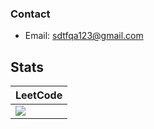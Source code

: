 ### Contact
* Email: sdtfqa123@gmail.com

## Stats
|LeetCode                                                                                                 |
|-------------------------------------------------------------------------------------------------------- |
|![](https://leetcode-badge-sage.vercel.app/badge/MyungsungJin?theme=neutral) |
